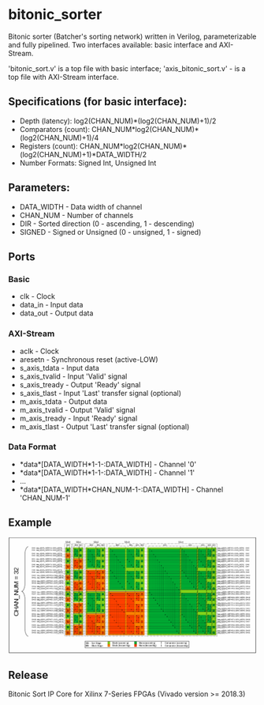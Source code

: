 # bitonic_sorter
Bitonic sorter (Batcher's sorting network) written in Verilog, parameterizable and fully pipelined.
Two interfaces available: basic interface and AXI-Stream.

'bitonic_sort.v' is a top file with basic interface;
'axis_bitonic_sort.v' - is a top file with AXI-Stream interface.

## Specifications (for basic interface):
* Depth (latency): log2(CHAN_NUM)\*(log2(CHAN_NUM)+1)/2
* Comparators (count): CHAN_NUM\*log2(CHAN_NUM)\*(log2(CHAN_NUM)+1)/4
* Registers (count): CHAN_NUM\*log2(CHAN_NUM)\*(log2(CHAN_NUM)+1)\*DATA_WIDTH/2
* Number Formats: Signed Int, Unsigned Int
## Parameters:
* DATA_WIDTH - Data width of channel
* CHAN_NUM   - Number of channels
* DIR        - Sorted direction (0 - ascending, 1 - descending)
* SIGNED     - Signed or Unsigned (0 - unsigned, 1 - signed)
	
## Ports
### Basic
* clk      - Clock
* data_in  - Input data
* data_out - Output data
	
### AXI-Stream
* aclk          - Clock
* aresetn       - Synchronous reset (active-LOW)
* s_axis_tdata  - Input data
* s_axis_tvalid - Input 'Valid' signal
* s_axis_tready - Output 'Ready' signal
* s_axis_tlast  - Input 'Last' transfer signal (optional)
* m_axis_tdata  - Output data
* m_axis_tvalid - Output 'Valid' signal
* m_axis_tready - Input 'Ready' signal
* m_axis_tlast  - Output 'Last' transfer signal (optional)
	
### Data Format
* \*data\*[DATA_WIDTH\*1-1-:DATA_WIDTH] - Channel '0'
* \*data\*[DATA_WIDTH\*1-1-:DATA_WIDTH] - Channel '1'
* ...
* \*data\*[DATA_WIDTH\*CHAN_NUM-1-:DATA_WIDTH] - Channel 'CHAN_NUM-1'

## Example
![Bitonic Sorter](/img/bitonic.gif)

## Release
Bitonic Sort IP Core for Xilinx 7-Series FPGAs (Vivado version >= 2018.3)